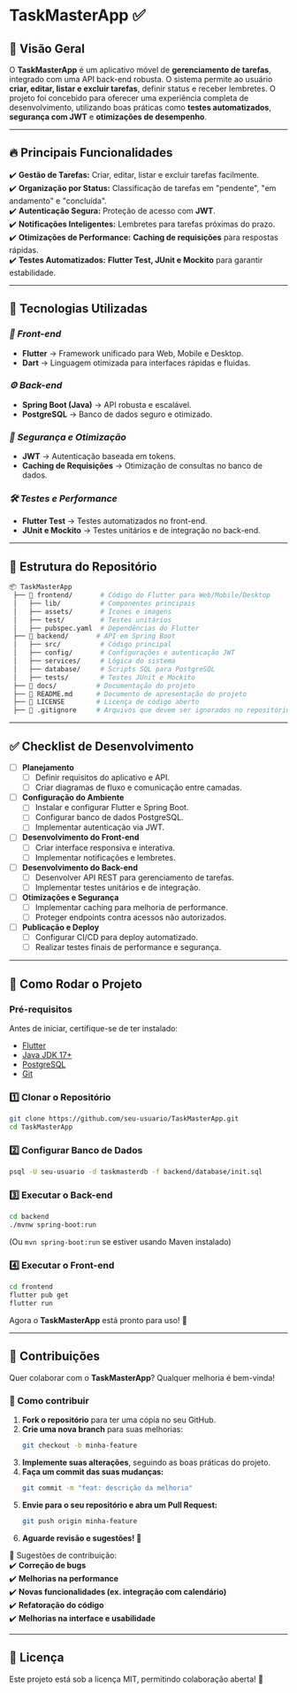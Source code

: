 # TaskMasterApp ✅  

## 📌 Visão Geral  
O **TaskMasterApp** é um aplicativo móvel de **gerenciamento de tarefas**, integrado com uma API back-end robusta. O sistema permite ao usuário **criar, editar, listar e excluir tarefas**, definir status e receber lembretes. O projeto foi concebido para oferecer uma experiência completa de desenvolvimento, utilizando boas práticas como **testes automatizados**, **segurança com JWT** e **otimizações de desempenho**.  

---

## 🔥 Principais Funcionalidades  
✔️ **Gestão de Tarefas:** Criar, editar, listar e excluir tarefas facilmente.  
✔️ **Organização por Status:** Classificação de tarefas em "pendente", "em andamento" e "concluída".  
✔️ **Autenticação Segura:** Proteção de acesso com **JWT**.  
✔️ **Notificações Inteligentes:** Lembretes para tarefas próximas do prazo.  
✔️ **Otimizações de Performance:** **Caching de requisições** para respostas rápidas.  
✔️ **Testes Automatizados:** **Flutter Test, JUnit e Mockito** para garantir estabilidade.  

---

## 🚀 Tecnologias Utilizadas  

### *📱 Front-end*  
- **Flutter** → Framework unificado para Web, Mobile e Desktop.  
- **Dart** → Linguagem otimizada para interfaces rápidas e fluidas.  

### *⚙ Back-end*  
- **Spring Boot (Java)** → API robusta e escalável.  
- **PostgreSQL** → Banco de dados seguro e otimizado.  

### *🔐 Segurança e Otimização*  
- **JWT** → Autenticação baseada em tokens.  
- **Caching de Requisições** → Otimização de consultas no banco de dados.  

### *🛠️ Testes e Performance*  
- **Flutter Test** → Testes automatizados no front-end.  
- **JUnit e Mockito** → Testes unitários e de integração no back-end.  

---

## 📂 Estrutura do Repositório  
```bash
📦 TaskMasterApp
 ├── 📂 frontend/       # Código do Flutter para Web/Mobile/Desktop
 │   ├── lib/          # Componentes principais
 │   ├── assets/       # Ícones e imagens
 │   ├── test/         # Testes unitários
 │   ├── pubspec.yaml  # Dependências do Flutter
 ├── 📂 backend/       # API em Spring Boot
 │   ├── src/          # Código principal
 │   ├── config/       # Configurações e autenticação JWT
 │   ├── services/     # Lógica do sistema
 │   ├── database/     # Scripts SQL para PostgreSQL
 │   ├── tests/        # Testes JUnit e Mockito
 ├── 📂 docs/          # Documentação do projeto
 ├── 📜 README.md      # Documento de apresentação do projeto
 ├── 📜 LICENSE        # Licença de código aberto
 ├── 📜 .gitignore     # Arquivos que devem ser ignorados no repositório
 ```  

---

## ✅ Checklist de Desenvolvimento  

- [ ] **Planejamento**  
  - [ ] Definir requisitos do aplicativo e API.  
  - [ ] Criar diagramas de fluxo e comunicação entre camadas.  
- [ ] **Configuração do Ambiente**  
  - [ ] Instalar e configurar Flutter e Spring Boot.  
  - [ ] Configurar banco de dados PostgreSQL.  
  - [ ] Implementar autenticação via JWT.  
- [ ] **Desenvolvimento do Front-end**  
  - [ ] Criar interface responsiva e interativa.  
  - [ ] Implementar notificações e lembretes.  
- [ ] **Desenvolvimento do Back-end**  
  - [ ] Desenvolver API REST para gerenciamento de tarefas.  
  - [ ] Implementar testes unitários e de integração.  
- [ ] **Otimizações e Segurança**  
  - [ ] Implementar caching para melhoria de performance.  
  - [ ] Proteger endpoints contra acessos não autorizados.  
- [ ] **Publicação e Deploy**  
  - [ ] Configurar CI/CD para deploy automatizado.  
  - [ ] Realizar testes finais de performance e segurança.  

---

## 🔧 Como Rodar o Projeto  

### **Pré-requisitos**  
Antes de iniciar, certifique-se de ter instalado:  
- [Flutter](https://flutter.dev/docs/get-started/install)  
- [Java JDK 17+](https://www.oracle.com/java/technologies/javase-downloads.html)  
- [PostgreSQL](https://www.postgresql.org/download/)  
- [Git](https://git-scm.com/downloads)  

### **1️⃣ Clonar o Repositório**  
```bash
git clone https://github.com/seu-usuario/TaskMasterApp.git
cd TaskMasterApp
```

### **2️⃣ Configurar Banco de Dados**  
```bash
psql -U seu-usuario -d taskmasterdb -f backend/database/init.sql
```

### **3️⃣ Executar o Back-end**  
```bash
cd backend
./mvnw spring-boot:run
```
(Ou `mvn spring-boot:run` se estiver usando Maven instalado)  

### **4️⃣ Executar o Front-end**  
```bash
cd frontend
flutter pub get
flutter run
```

Agora o **TaskMasterApp** está pronto para uso! 🚀  

---

## 🚀 Contribuições  

Quer colaborar com o **TaskMasterApp**? Qualquer melhoria é bem-vinda!  

### 🔹 Como contribuir  
1. **Fork o repositório** para ter uma cópia no seu GitHub.  
2. **Crie uma nova branch** para suas melhorias:  
   ```bash
   git checkout -b minha-feature
   ```
3. **Implemente suas alterações**, seguindo as boas práticas do projeto.  
4. **Faça um commit das suas mudanças:**  
   ```bash
   git commit -m "feat: descrição da melhoria"
   ```
5. **Envie para o seu repositório e abra um Pull Request:**  
   ```bash
   git push origin minha-feature
   ```
6. **Aguarde revisão e sugestões! 🚀**  

🎯 Sugestões de contribuição:  
✔️ **Correção de bugs**  
✔️ **Melhorias na performance**  
✔️ **Novas funcionalidades (ex. integração com calendário)**  
✔️ **Refatoração do código**  
✔️ **Melhorias na interface e usabilidade**  

---

## 📄 Licença  

Este projeto está sob a licença MIT, permitindo colaboração aberta! 📝  

